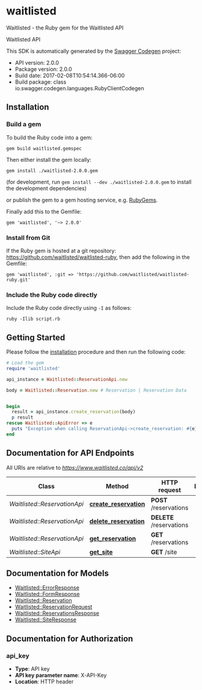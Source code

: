 # waitlisted

Waitlisted - the Ruby gem for the Waitlisted API

Waitlisted API

This SDK is automatically generated by the [Swagger Codegen](https://github.com/swagger-api/swagger-codegen) project:

- API version: 2.0.0
- Package version: 2.0.0
- Build date: 2017-02-08T10:54:14.366-06:00
- Build package: class io.swagger.codegen.languages.RubyClientCodegen

## Installation

### Build a gem

To build the Ruby code into a gem:

```shell
gem build waitlisted.gemspec
```

Then either install the gem locally:

```shell
gem install ./waitlisted-2.0.0.gem
```
(for development, run `gem install --dev ./waitlisted-2.0.0.gem` to install the development dependencies)

or publish the gem to a gem hosting service, e.g. [RubyGems](https://rubygems.org/).

Finally add this to the Gemfile:

    gem 'waitlisted', '~> 2.0.0'

### Install from Git

If the Ruby gem is hosted at a git repository: https://github.com/waitlisted/waitlisted-ruby, then add the following in the Gemfile:

    gem 'waitlisted', :git => 'https://github.com/waitlisted/waitlisted-ruby.git'

### Include the Ruby code directly

Include the Ruby code directly using `-I` as follows:

```shell
ruby -Ilib script.rb
```

## Getting Started

Please follow the [installation](#installation) procedure and then run the following code:
```ruby
# Load the gem
require 'waitlisted'

api_instance = Waitlisted::ReservationApi.new

body = Waitlisted::Reservation.new # Reservation | Reservation Data


begin
  result = api_instance.create_reservation(body)
  p result
rescue Waitlisted::ApiError => e
  puts "Exception when calling ReservationApi->create_reservation: #{e}"
end

```

## Documentation for API Endpoints

All URIs are relative to *https://www.waitlisted.co/api/v2*

Class | Method | HTTP request | Description
------------ | ------------- | ------------- | -------------
*Waitlisted::ReservationApi* | [**create_reservation**](docs/ReservationApi.md#create_reservation) | **POST** /reservations | 
*Waitlisted::ReservationApi* | [**delete_reservation**](docs/ReservationApi.md#delete_reservation) | **DELETE** /reservations | 
*Waitlisted::ReservationApi* | [**get_reservation**](docs/ReservationApi.md#get_reservation) | **GET** /reservations | 
*Waitlisted::SiteApi* | [**get_site**](docs/SiteApi.md#get_site) | **GET** /site | 


## Documentation for Models

 - [Waitlisted::ErrorResponse](docs/ErrorResponse.md)
 - [Waitlisted::FormResponse](docs/FormResponse.md)
 - [Waitlisted::Reservation](docs/Reservation.md)
 - [Waitlisted::ReservationRequest](docs/ReservationRequest.md)
 - [Waitlisted::ReservationsResponse](docs/ReservationsResponse.md)
 - [Waitlisted::SiteResponse](docs/SiteResponse.md)


## Documentation for Authorization


### api_key

- **Type**: API key
- **API key parameter name**: X-API-Key
- **Location**: HTTP header

